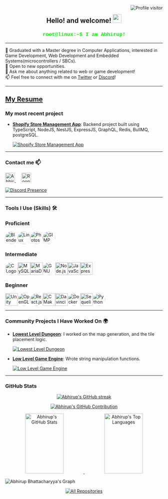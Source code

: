 <a href="https://komarev.com/ghpvc/?username=Abhirup27">
  <img align="right" src="https://komarev.com/ghpvc/?username=Abhirup27&label=Visitors&color=0e75b6&style=flat" alt="Profile visitor" />
</a>
<h2 align="center">
  Hello! and welcome!
  <img src="https://media.giphy.com/media/hvRJCLFzcasrR4ia7z/giphy.gif" width="28">
</h2>

<h3 align="center">
  <samp style="color: #00ff00; font-family: 'Courier New', Courier, monospace;">root@linux:~$ I am Abhirup!</samp>
</h3>

---

<p align="left">
🌱 Graduated with a Master degree in Computer Applications, interested in Game Development, Web Development and Embedded Systems(microcontrollers / SBCs). <br>
🌱 Open to new opportunities.<br>
💬 Ask me about anything related to web or game development!<br>
📫 Feel free to connect with me on <a href="https://x.com/ab27roop">Twitter</a> or <a href="https://discordapp.com/users/429699609997213736">Discord</a>!<br>
<!-- 🌍 Check out my portfolio <a href="https://Abhirup.com">here</a>. --!>
</p>

---
[**My Resume**](https://github.com/Abhirup27/abhirup27/blob/599685c24428ab676ff5a62e628cb23686819cd0/resume.pdf)
---

### My most recent project

- [**Shopify Store Management App**](https://github.com/Abhirup27/shopify_app): Backend project built using TypeScript, NodeJS, NestJS, ExpressJS, GraphQL, Redis, BullMQ, postgreSQL.

  <a href="https://github.com/Abhirup27/shopify_app">
  <img src="https://github-readme-stats.vercel.app/api/pin/?username=Abhirup27&repo=shopify_app&border_color=7F3FBF&bg_color=0D1117&title_color=C9D1D9&text_color=8B949E&icon_color=7F3FBF" alt="Shopify Store Management App"/>
  </a>

---
### Contact me 📫

<p align="left">
  <a href="https://x.com/ab27roop">
   <img  alt="Abhirup | Twitter" width="30px" src="https://camo.githubusercontent.com/9bcbd9a3ec9d12f94179b217cbfa8404485d08e7abc05752a1ce6f532f9565c4/68747470733a2f2f696d672e69636f6e73382e636f6d2f636f6c6f722f3334342f747769747465722d2d76312e706e67" data-canonical-src="https://img.icons8.com/color/344/twitter--v1.png" style="max-width: 100%;">
  </a>
  &emsp;
  <a href="https://discordapp.com/users/429699609997213736">
  <img alt="Roop | Discord" width="30px" src="https://camo.githubusercontent.com/8930560b7fec71d3103e26003eef2ce06a657c04d69340814ef134e41ab01e23/68747470733a2f2f696d672e69636f6e73382e636f6d2f636f6c6f722f3334342f646973636f72642d6c6f676f2e706e67" data-canonical-src="https://img.icons8.com/color/344/discord-logo.png" style="max-width: 100%;">
  </a>
</p>

[![Discord Presence](https://lanyard.cnrad.dev/api/429699609997213736?hideDecoration=false&animatedDecoration=true)](https://discord.com/users/429699609997213736)

---
### Tools I Use (Skills) 🛠️

### Proficient

  <img src="https://cdn.jsdelivr.net/gh/devicons/devicon/icons/blender/blender-original.svg" alt="Blender Logo" width="40" height="40" style="border-radius: 50%;" /><img src="https://cdn.jsdelivr.net/gh/devicons/devicon/icons/linux/linux-original.svg" alt="Linux Logo" width="40" height="40" style="border-radius: 50%;" /><img src="https://cdn.jsdelivr.net/gh/devicons/devicon/icons/photoshop/photoshop-plain.svg" alt="Photoshop " width="40" height="40" style="border-radius: 50%;" /><img src="https://upload.wikimedia.org/wikipedia/commons/4/45/The_GIMP_icon_-_gnome.svg" alt="GIMP " width="40" height="40" style="border-radius: 50%;" />

### Intermediate

  <img src="https://cdn.jsdelivr.net/gh/devicons/devicon/icons/c/c-original.svg" alt="C Logo" width="40" height="40" style="border-radius: 50%;" /><img src="https://cdn.jsdelivr.net/gh/devicons/devicon/icons/mysql/mysql-original.svg" alt="MySQL " width="40" height="40" /><img src="https://cdn.jsdelivr.net/gh/devicons/devicon/icons/mariadb/mariadb-original.svg" alt="MariaDB " width="40" height="40"  /><img src="https://upload.wikimedia.org/wikipedia/commons/a/af/GNU_Compiler_Collection_logo.svg" alt="GNU Logo" width="40" height="40" style="border-radius: 50%;" /><img src="https://www.svgrepo.com/show/303266/nodejs-icon-logo.svg" alt="Node.js" width="40" height="40"  /><img src="https://cdn.jsdelivr.net/gh/devicons/devicon/icons/javascript/javascript-original.svg" alt="JavaScript Logo" width="40" height="40"  /><img src="https://www.svgrepo.com/show/330398/express.svg" alt="Express.js Logo" width="40" height="40"  />
  
### Beginner

  <img src="https://cdn.jsdelivr.net/gh/devicons/devicon/icons/unity/unity-original.svg" alt="Unity" width="40" height="40" /><img src="https://cdn.jsdelivr.net/gh/devicons/devicon/icons/opengl/opengl-original.svg" alt="OpenGL" width="40" height="40" style="border-radius: 50%;" /><img src="https://cdn.jsdelivr.net/gh/devicons/devicon/icons/react/react-original.svg" alt="React.js " width="40" height="40" style="border-radius: 50%;" /><img src="https://cdn.jsdelivr.net/gh/devicons/devicon/icons/cmake/cmake-original.svg" alt="CMake" width="40" height="40" /><img src="https://upload.wikimedia.org/wikipedia/commons/4/4d/DaVinci_Resolve_Studio.png" alt="Davinci Resolve" width="40" height="40" /><img src="https://cdn.jsdelivr.net/gh/devicons/devicon/icons/docker/docker-original.svg" alt="Docker" width="40" height="40" style="border-radius: 50%;" /><img src="https://cdn.jsdelivr.net/gh/devicons/devicon/icons/sequelize/sequelize-original.svg" alt="Sequelize Logo" width="40" height="40"  /><img src="https://cdn.jsdelivr.net/gh/devicons/devicon/icons/python/python-original.svg" alt="Python Logo" width="40" height="40" style="border-radius: 50%;" />

---

### Community Projects I Have Worked On 🌍

- [**Lowest Level Dungeon**](https://github.com/meemknight/lowestleveldungeon): I worked on the map generation, and the tile placement logic.

  <a href="https://github.com/meemknight/lowestleveldungeon">
  <img src="https://github-readme-stats.vercel.app/api/pin/?username=meemknight&repo=lowestleveldungeon&border_color=7F3FBF&bg_color=0D1117&title_color=C9D1D9&text_color=8B949E&icon_color=7F3FBF" alt="Lowest Level Dungeon"/>
  </a>

- [**Low Level Game Engine**](https://github.com/meemknight/LowLevelGameEngine): Wrote string manipulation functions.

  <a href="https://github.com/meemknight/LowLevelGameEngine">
  <img src="https://github-readme-stats.vercel.app/api/pin/?username=meemknight&repo=LowLevelGameEngine&border_color=7F3FBF&bg_color=0D1117&title_color=C9D1D9&text_color=8B949E&icon_color=7F3FBF" alt="Low Level Game Engine"/>
  </a>

---

### GitHub Stats

<p align="center">
  <a href="https://github.com/Abhirup27">
    <img src="https://github-readme-streak-stats.herokuapp.com/?user=Abhirup27&theme=radical&border=7F3FBF&background=0D1117" alt="Abhirup's GitHub streak"/>
  </a>
</p>

<p align="center">
  <a href="https://github.com/Abhirup27">
    <img src="https://github-profile-summary-cards.vercel.app/api/cards/profile-details?username=Abhirup27&theme=radical" alt="Abhirup's GitHub Contribution"/>
  </a>
</p>

<p align="center">
  <a href="https://github.com/Abhirup27">
    <img alt="Abhirup's GitHub Stats" src="https://denvercoder1-github-readme-stats.vercel.app/api?username=Abhirup27&show_icons=true&count_private=true&theme=react&border_color=7F3FBF&bg_color=0D1117&title_color=F85D7F&icon_color=F8D866" height="192px" width="49.5%"/>
  </a>
  <a href="https://github.com/Abhirup27">
    <img alt="Abhirup's Top Languages" src="https://denvercoder1-github-readme-stats.vercel.app/api/top-langs/?username=Abhirup27&langs_count=8&layout=compact&theme=react&border_color=7F3FBF&bg_color=0D1117&title_color=F85D7F&icon_color=F8D866" height="192px" width="49.5%"/>
  </a>
</p>

![Abhirup Bhattacharyya's Graph](https://github-readme-activity-graph.vercel.app/graph?username=Abhirup27&custom_title=Abhirup%20Bhattacharyya's%20GitHub%20Activity%20Graph&bg_color=0D1117&color=7F3FBF&line=7F3FBF&point=7F3FBF&area_color=FFFFFF&title_color=FFFFFF&area=true)

<p align="center">
  <a href="https://github.com/Abhirup27?tab=repositories" target="_blank">
    <img alt="All Repositories" title="All Repositories" src="https://img.shields.io/badge/-All%20Repos-2962FF?style=for-the-badge&logo=koding&logoColor=white"/>
  </a>
</p>
